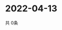 # 2022-04-13
  共 0条

  <!-- BEGIN -->
  <!-- 最后更新时间Wed Apr 13 2022 15:04:43 GMT+0000 (Coordinated Universal Time) -->
  
  <!-- END -->
  
  